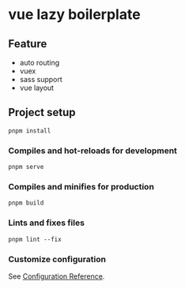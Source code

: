 # vue lazy boilerplate
## Feature
- auto routing
- vuex
- sass support
- vue layout

## Project setup
```
pnpm install
```

### Compiles and hot-reloads for development
```
pnpm serve
```

### Compiles and minifies for production
```
pnpm build
```

### Lints and fixes files
```
pnpm lint --fix
```

### Customize configuration
See [Configuration Reference](https://cli.vuejs.org/config/).
